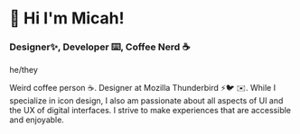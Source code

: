 # 👋 Hi I'm Micah!
### Designer✨, Developer ⌨️, Coffee Nerd ☕
he/they

Weird coffee person ☕️. Designer at Mozilla Thunderbird ⚡️🐦 ✉️. While I specialize in icon design, I also am passionate about all aspects of UI and the UX of digital interfaces. I strive to make experiences that are accessible and enjoyable.
